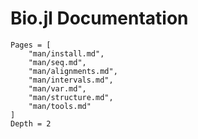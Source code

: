 # Bio.jl Documentation

```@contents
Pages = [
    "man/install.md",
    "man/seq.md",
    "man/alignments.md",
    "man/intervals.md",
    "man/var.md",
    "man/structure.md",
    "man/tools.md"
]
Depth = 2
```
